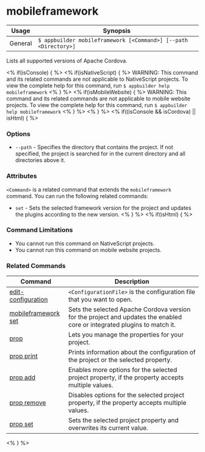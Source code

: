 mobileframework
==========

Usage | Synopsis
------|-------
General | `$ appbuilder mobileframework [<Command>] [--path <Directory>]`

Lists all supported versions of Apache Cordova.

<% if(isConsole) { %>
<% if(isNativeScript)  { %>
WARNING: This command and its related commands are not applicable to NativeScript projects. To view the complete help for this command, run `$ appbuilder help mobileframework`
<% } %>
<% if(isMobileWebsite)  { %>
WARNING: This command and its related commands are not applicable to mobile website projects. To view the complete help for this command, run `$ appbuilder help mobileframework`
<% } %>
<% } %>
<% if((isConsole && isCordova) || isHtml) { %>
### Options
* `--path` - Specifies the directory that contains the project. If not specified, the project is searched for in the current directory and all directories above it.

### Attributes

`<Command>` is a related command that extends the `mobileframework` command. You can run the following related commands:
* `set` - Sets the selected framework version for the project and updates the plugins according to the new version.
<% } %>
<% if(isHtml) { %> 
### Command Limitations

* You cannot run this command on NativeScript projects.
* You cannot run this command on mobile website projects.

### Related Commands

Command | Description
----------|----------
[edit-configuration](edit-configuration.html) | `<ConfigurationFile>` is the configuration file that you want to open.
[mobileframework set](mobileframework-set.html) | Sets the selected Apache Cordova version for the project and updates the enabled core or integrated plugins to match it.
[prop](prop.html) | Lets you manage the properties for your project.
[prop print](prop-print.html) | Prints information about the configuration of the project or the selected property.
[prop add](prop-add.html) | Enables more options for the selected project property, if the property accepts multiple values.
[prop remove](prop-remove.html) | Disables options for the selected project property, if the property accepts multiple values.
[prop set](prop-set.html) | Sets the selected project property and overwrites its current value.
<% } %>